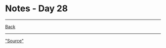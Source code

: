 # Notes - Day 28



---
<a href = "https://github.com/scottie-l/reading-notes/tree/main/reading-notes-401">Back</a>

---

<a href = "">"Source"</a>